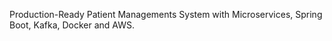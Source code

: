 Production-Ready Patient Managements System with Microservices, Spring Boot, Kafka, Docker and AWS.
